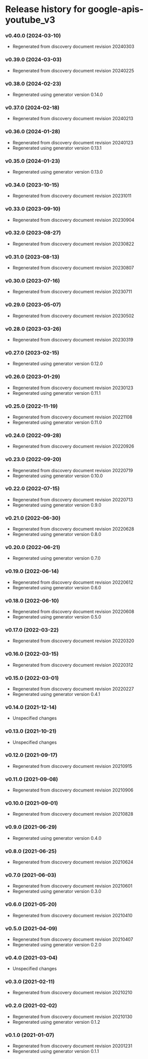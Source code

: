 # Release history for google-apis-youtube_v3

### v0.40.0 (2024-03-10)

* Regenerated from discovery document revision 20240303

### v0.39.0 (2024-03-03)

* Regenerated from discovery document revision 20240225

### v0.38.0 (2024-02-23)

* Regenerated using generator version 0.14.0

### v0.37.0 (2024-02-18)

* Regenerated from discovery document revision 20240213

### v0.36.0 (2024-01-28)

* Regenerated from discovery document revision 20240123
* Regenerated using generator version 0.13.1

### v0.35.0 (2024-01-23)

* Regenerated using generator version 0.13.0

### v0.34.0 (2023-10-15)

* Regenerated from discovery document revision 20231011

### v0.33.0 (2023-09-10)

* Regenerated from discovery document revision 20230904

### v0.32.0 (2023-08-27)

* Regenerated from discovery document revision 20230822

### v0.31.0 (2023-08-13)

* Regenerated from discovery document revision 20230807

### v0.30.0 (2023-07-16)

* Regenerated from discovery document revision 20230711

### v0.29.0 (2023-05-07)

* Regenerated from discovery document revision 20230502

### v0.28.0 (2023-03-26)

* Regenerated from discovery document revision 20230319

### v0.27.0 (2023-02-15)

* Regenerated using generator version 0.12.0

### v0.26.0 (2023-01-29)

* Regenerated from discovery document revision 20230123
* Regenerated using generator version 0.11.1

### v0.25.0 (2022-11-19)

* Regenerated from discovery document revision 20221108
* Regenerated using generator version 0.11.0

### v0.24.0 (2022-09-28)

* Regenerated from discovery document revision 20220926

### v0.23.0 (2022-09-20)

* Regenerated from discovery document revision 20220719
* Regenerated using generator version 0.10.0

### v0.22.0 (2022-07-15)

* Regenerated from discovery document revision 20220713
* Regenerated using generator version 0.9.0

### v0.21.0 (2022-06-30)

* Regenerated from discovery document revision 20220628
* Regenerated using generator version 0.8.0

### v0.20.0 (2022-06-21)

* Regenerated using generator version 0.7.0

### v0.19.0 (2022-06-14)

* Regenerated from discovery document revision 20220612
* Regenerated using generator version 0.6.0

### v0.18.0 (2022-06-10)

* Regenerated from discovery document revision 20220608
* Regenerated using generator version 0.5.0

### v0.17.0 (2022-03-22)

* Regenerated from discovery document revision 20220320

### v0.16.0 (2022-03-15)

* Regenerated from discovery document revision 20220312

### v0.15.0 (2022-03-01)

* Regenerated from discovery document revision 20220227
* Regenerated using generator version 0.4.1

### v0.14.0 (2021-12-14)

* Unspecified changes

### v0.13.0 (2021-10-21)

* Unspecified changes

### v0.12.0 (2021-09-17)

* Regenerated from discovery document revision 20210915

### v0.11.0 (2021-09-08)

* Regenerated from discovery document revision 20210906

### v0.10.0 (2021-09-01)

* Regenerated from discovery document revision 20210828

### v0.9.0 (2021-06-29)

* Regenerated using generator version 0.4.0

### v0.8.0 (2021-06-25)

* Regenerated from discovery document revision 20210624

### v0.7.0 (2021-06-03)

* Regenerated from discovery document revision 20210601
* Regenerated using generator version 0.3.0

### v0.6.0 (2021-05-20)

* Regenerated from discovery document revision 20210410

### v0.5.0 (2021-04-09)

* Regenerated from discovery document revision 20210407
* Regenerated using generator version 0.2.0

### v0.4.0 (2021-03-04)

* Unspecified changes

### v0.3.0 (2021-02-11)

* Regenerated from discovery document revision 20210210

### v0.2.0 (2021-02-02)

* Regenerated from discovery document revision 20210130
* Regenerated using generator version 0.1.2

### v0.1.0 (2021-01-07)

* Regenerated from discovery document revision 20201231
* Regenerated using generator version 0.1.1

